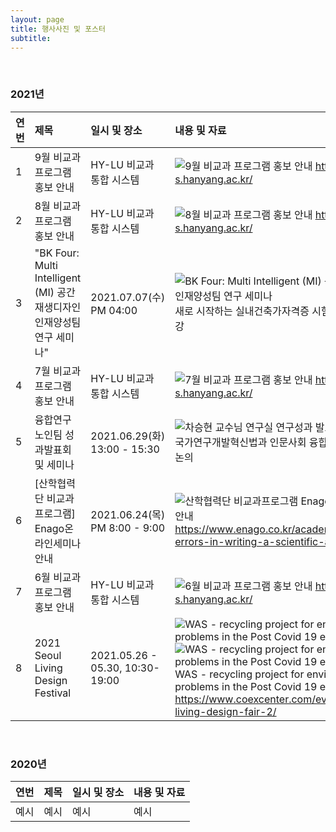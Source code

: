 ```yaml
---
layout: page
title: 행사사진 및 포스터
subtitle:
---
```


<br>

### 2021년

| 연번 | 제목 | 일시 및 장소 | 내용 및 자료 | 
| :- | :- | :- | :-------------------------------------------------------------------------------------- | 
| 1 | 9월 비교과 프로그램 홍보 안내 | HY-LU 비교과 통합 시스템 | ![9월 비교과 프로그램 홍보 안내](https://github.com/bk4-midesign/bk4-midesign.github.io/blob/master/_data/9%EC%9B%94%20%EB%B9%84%EA%B5%90%EA%B3%BC%20%ED%94%84%EB%A1%9C%EA%B7%B8%EB%9E%A8.png?raw=true) https://hylu-s.hanyang.ac.kr/ |
| 2 | 8월 비교과 프로그램 홍보 안내 | HY-LU 비교과 통합 시스템 | ![8월 비교과 프로그램 홍보 안내](https://github.com/bk4-midesign/bk4-midesign.github.io/blob/master/_data/8%EC%9B%94%20%EB%B9%84%EA%B5%90%EA%B3%BC%20%ED%94%84%EB%A1%9C%EA%B7%B8%EB%9E%A8.png?raw=true) https://hylu-s.hanyang.ac.kr/ |
| 3 | "BK Four: Multi Intelligent (MI) 공간재생디자인 인재양성팀 연구 세미나" | 2021.07.07(수) PM 04:00 | ![BK Four: Multi Intelligent (MI) 공간재생디자인 인재양성팀 연구 세미나](https://github.com/bk4-midesign/bk4-midesign.github.io/blob/master/_data/%EC%8B%A4%EB%82%B4%EB%94%94%EC%9E%90%EC%9D%B4%EB%84%88%EC%9E%90%EA%B2%A9%EC%8B%9C%ED%97%98(%EB%8C%80%ED%95%9C%EB%AF%BC%EA%B5%AD%EC%8B%A4%EB%82%B4%EA%B1%B4%EC%B6%95%EA%B0%80%20%ED%8A%B9%EA%B0%95%2021.07.07).png?raw=true) 새로 시작하는 실내건축가자격증 시험 관련 소개/특강 |
| 4 | 7월 비교과 프로그램 홍보 안내 | HY-LU 비교과 통합 시스템 | ![7월 비교과 프로그램 홍보 안내](https://github.com/bk4-midesign/bk4-midesign.github.io/blob/master/_data/7%EC%9B%94%20%EB%B9%84%EA%B5%90%EA%B3%BC%20%ED%94%84%EB%A1%9C%EA%B7%B8%EB%9E%A8%20%ED%99%8D%EB%B3%B4%20%EC%95%88%EB%82%B4.jpg?raw=true) https://hylu-s.hanyang.ac.kr/ |
| 5 | 융합연구 노인팀 성과발표회 및 세미나 | 2021.06.29(화) 13:00 - 15:30 | ![차승현 교수님 연구실](https://github.com/bk4-midesign/bk4-midesign.github.io/blob/master/_data/2021.06.29%20%EC%B0%A8%EA%B5%90%EC%88%98%EB%8B%98%20%EC%97%B0%EA%B5%AC%EC%8B%A4%20(%EC%9C%B5%ED%95%A9%EC%97%B0%EA%B5%AC%20%EB%85%B8%EC%9D%B8%ED%8C%80%20%EC%84%B1%EA%B3%BC%EB%B0%9C%ED%91%9C%ED%9A%8C%20%EB%B0%8F%20%EC%84%B8%EB%AF%B8%EB%82%98).png?raw=true) 연구성과 발표 및 종합토론, 국가연구개발혁신법과 인문사회 융합연구 발전방향 논의 |
| 6 | [산학협력단 비교과프로그램] Enago온라인세미나 안내 | 2021.06.24(목) PM 8:00 - 9:00 | ![산학협력단 비교과프로그램 Enago온라인세미나 안내](https://github.com/bk4-midesign/bk4-midesign.github.io/blob/master/_data/%5B%EC%82%B0%ED%95%99%ED%98%91%EB%A0%A5%EB%8B%A8%20%EB%B9%84%EA%B5%90%EA%B3%BC%ED%94%84%EB%A1%9C%EA%B7%B8%EB%9E%A8%5D%20Enago%EC%98%A8%EB%9D%BC%EC%9D%B8%EC%84%B8%EB%AF%B8%EB%82%98%20%EC%95%88%EB%82%B4.png?raw=true) https://www.enago.co.kr/academy/common-errors-in-writing-a-scientific-abstract-2/ |
| 7 | 6월 비교과 프로그램 홍보 안내 | HY-LU 비교과 통합 시스템 | ![6월 비교과 프로그램 홍보 안내](https://github.com/bk4-midesign/bk4-midesign.github.io/blob/master/_data/6%EC%9B%94%20%EB%B9%84%EA%B5%90%EA%B3%BC%20%ED%94%84%EB%A1%9C%EA%B7%B8%EB%9E%A8%20%ED%99%8D%EB%B3%B4%20%EC%95%88%EB%82%B4.png?raw=true) https://hylu-s.hanyang.ac.kr/ |
| 8 | 2021 Seoul Living Design Festival | 2021.05.26 - 05.30, 10:30-19:00 | ![WAS - recycling project for environmental problems in the Post Covid 19 era 1](https://github.com/bk4-midesign/bk4-midesign.github.io/blob/master/_data/WAS%20-%20recycling%20project%20for%20environmental%20problems%20in%20the%20Post%20Covid%2019%20era%201.jpg?raw=true) ![WAS - recycling project for environmental problems in the Post Covid 19 era 2](https://github.com/bk4-midesign/bk4-midesign.github.io/blob/master/_data/WAS%20-%20recycling%20project%20for%20environmental%20problems%20in%20the%20Post%20Covid%2019%20era%202.jpg?raw=true)  WAS - recycling project for environmental problems in the Post Covid 19 era  https://www.coexcenter.com/events/seoul-living-design-fair-2/ |




<br>

### 2020년

| 연번 | 제목 | 일시 및 장소 | 내용 및 자료 | 
| :- | :- | :- | :-------------------------------------------------------------------------------------- | 
| 예시 | 예시 | 예시 | 예시 |


